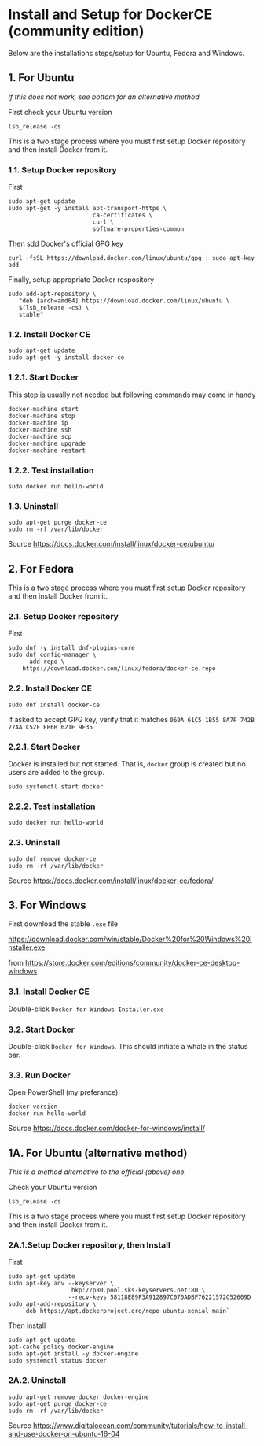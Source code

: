 # Install and Setup for DockerCE (community edition)
Below are the installations steps/setup for Ubuntu, Fedora and Windows.

## 1. For Ubuntu

_If this does not work, see bottom for an alternative method_

First check your Ubuntu version
```
lsb_release -cs
```

This is a two stage process where you must first setup Docker repository and then install Docker from it.

### 1.1. Setup Docker repository
First
```
sudo apt-get update
sudo apt-get -y install apt-transport-https \
                        ca-certificates \
                        curl \
                        software-properties-common
```

Then sdd Docker's official GPG key
```
curl -fsSL https://download.docker.com/linux/ubuntu/gpg | sudo apt-key add -
```

Finally, setup appropriate Docker respository
```
sudo add-apt-repository \
   "deb [arch=amd64] https://download.docker.com/linux/ubuntu \
   $(lsb_release -cs) \
   stable"
```

### 1.2. Install Docker CE
```
sudo apt-get update
sudo apt-get -y install docker-ce
```

### 1.2.1. Start Docker
This step is usually not needed but following commands may come in handy
```
docker-machine start
docker-machine stop
docker-machine ip
docker-machine ssh
docker-machine scp
docker-machine upgrade
docker-machine restart
```

### 1.2.2. Test installation
```
sudo docker run hello-world
```

### 1.3. Uninstall
```
sudo apt-get purge docker-ce
sudo rm -rf /var/lib/docker
```

Source https://docs.docker.com/install/linux/docker-ce/ubuntu/


## 2. For Fedora

This is a two stage process where you must first setup Docker repository and then install Docker from it.

### 2.1. Setup Docker repository
First
```
sudo dnf -y install dnf-plugins-core
sudo dnf config-manager \
    --add-repo \
    https://download.docker.com/linux/fedora/docker-ce.repo
```

### 2.2. Install Docker CE
```
sudo dnf install docker-ce
```
If asked to accept GPG key, verify that it matches `060A 61C5 1B55 8A7F 742B 77AA C52F EB6B 621E 9F35`

### 2.2.1. Start Docker
Docker is installed but not started. That is, `docker` group is created but no users are added to the group.
```
sudo systemctl start docker
```

### 2.2.2. Test installation
```
sudo docker run hello-world
```

### 2.3. Uninstall
```
sudo dnf remove docker-ce
sudo rm -rf /var/lib/docker
```

Source https://docs.docker.com/install/linux/docker-ce/fedora/


## 3. For Windows

First download the stable `.exe` file

https://download.docker.com/win/stable/Docker%20for%20Windows%20Installer.exe

from https://store.docker.com/editions/community/docker-ce-desktop-windows


### 3.1. Install Docker CE
Double-click `Docker for Windows Installer.exe`


### 3.2. Start Docker
Double-click `Docker for Windows`. This should initiate a whale in the status bar.

### 3.3. Run Docker
Open PowerShell (my preferance)
```
docker version
docker run hello-world
```

Source https://docs.docker.com/docker-for-windows/install/


## 1A. For Ubuntu (alternative method)

_This is a method alternative to the official (above) one._

Check your Ubuntu version
```
lsb_release -cs
```

This is a two stage process where you must first setup Docker repository and then install Docker from it.

### 2A.1.Setup Docker repository, then Install
First
```
sudo apt-get update
sudo apt-key adv --keyserver \
                  hkp://p80.pool.sks-keyservers.net:80 \
                 --recv-keys 58118E89F3A912897C070ADBF76221572C52609D
sudo apt-add-repository \
    `deb https://apt.dockerproject.org/repo ubuntu-xenial main`
```

Then install
```
sudo apt-get update
apt-cache policy docker-engine
sudo apt-get install -y docker-engine
sudo systemctl status docker
```

### 2A.2. Uninstall
```
sudo apt-get remove docker docker-engine
sudo apt-get purge docker-ce
sudo rm -rf /var/lib/docker
```

Source https://www.digitalocean.com/community/tutorials/how-to-install-and-use-docker-on-ubuntu-16-04
